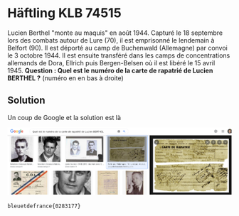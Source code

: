 # Häftling KLB 74515

Lucien Berthel "monte au maquis" en août 1944. Capturé le 18 septembre lors des combats autour de Lure (70), il  est emprisonné le lendemain à Belfort (90). Il est déporté au camp de Buchenwald (Allemagne) par convoi le 3  octobre 1944. Il est ensuite transféré dans les camps de concentrations  allemands de Dora, Ellrich puis Bergen-Belsen où il est libéré le 15  avril 1945. **Question : Quel est le numéro de la carte de rapatrié de Lucien BERTHEL ?** (numéro en en bas à droite)

## Solution

Un coup de Google et la solution est là

![image-20220507232629144](img/image-20220507232629144.png)

```
bleuetdefrance{0283177}
```

